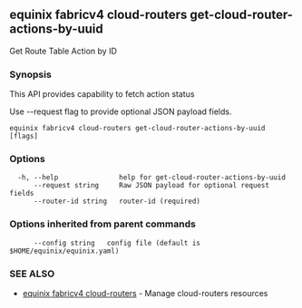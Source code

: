 ## equinix fabricv4 cloud-routers get-cloud-router-actions-by-uuid

Get Route Table Action by ID

### Synopsis

This API provides capability to fetch action status

Use --request flag to provide optional JSON payload fields.

```
equinix fabricv4 cloud-routers get-cloud-router-actions-by-uuid [flags]
```

### Options

```
  -h, --help               help for get-cloud-router-actions-by-uuid
      --request string     Raw JSON payload for optional request fields
      --router-id string   router-id (required)
```

### Options inherited from parent commands

```
      --config string   config file (default is $HOME/equinix/equinix.yaml)
```

### SEE ALSO

* [equinix fabricv4 cloud-routers](equinix_fabricv4_cloud-routers.md)	 - Manage cloud-routers resources

